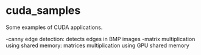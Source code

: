 # cuda_samples
Some examples of CUDA applications.

-canny edge detection: detects edges in BMP images
-matrix multiplication using shared memory: matrices multiplication using GPU shared memory
